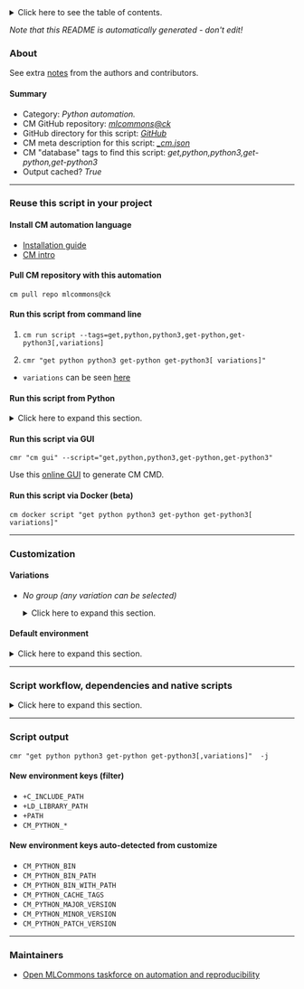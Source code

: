 <details>
<summary>Click here to see the table of contents.</summary>

* [About](#about)
* [Summary](#summary)
* [Reuse this script in your project](#reuse-this-script-in-your-project)
  * [ Install CM automation language](#install-cm-automation-language)
  * [ Check CM script flags](#check-cm-script-flags)
  * [ Run this script from command line](#run-this-script-from-command-line)
  * [ Run this script from Python](#run-this-script-from-python)
  * [ Run this script via GUI](#run-this-script-via-gui)
  * [ Run this script via Docker (beta)](#run-this-script-via-docker-(beta))
* [Customization](#customization)
  * [ Variations](#variations)
  * [ Default environment](#default-environment)
* [Script workflow, dependencies and native scripts](#script-workflow-dependencies-and-native-scripts)
* [Script output](#script-output)
* [New environment keys (filter)](#new-environment-keys-(filter))
* [New environment keys auto-detected from customize](#new-environment-keys-auto-detected-from-customize)
* [Maintainers](#maintainers)

</details>

*Note that this README is automatically generated - don't edit!*

### About


See extra [notes](README-extra.md) from the authors and contributors.

#### Summary

* Category: *Python automation.*
* CM GitHub repository: *[mlcommons@ck](https://github.com/mlcommons/ck/tree/master/cm-mlops)*
* GitHub directory for this script: *[GitHub](https://github.com/mlcommons/ck/tree/master/cm-mlops/script/get-python3)*
* CM meta description for this script: *[_cm.json](_cm.json)*
* CM "database" tags to find this script: *get,python,python3,get-python,get-python3*
* Output cached? *True*
___
### Reuse this script in your project

#### Install CM automation language

* [Installation guide](https://github.com/mlcommons/ck/blob/master/docs/installation.md)
* [CM intro](https://doi.org/10.5281/zenodo.8105339)

#### Pull CM repository with this automation

```cm pull repo mlcommons@ck```


#### Run this script from command line

1. `cm run script --tags=get,python,python3,get-python,get-python3[,variations] `

2. `cmr "get python python3 get-python get-python3[ variations]" `

* `variations` can be seen [here](#variations)

#### Run this script from Python

<details>
<summary>Click here to expand this section.</summary>

```python

import cmind

r = cmind.access({'action':'run'
                  'automation':'script',
                  'tags':'get,python,python3,get-python,get-python3'
                  'out':'con',
                  ...
                  (other input keys for this script)
                  ...
                 })

if r['return']>0:
    print (r['error'])

```

</details>


#### Run this script via GUI

```cmr "cm gui" --script="get,python,python3,get-python,get-python3"```

Use this [online GUI](https://cKnowledge.org/cm-gui/?tags=get,python,python3,get-python,get-python3) to generate CM CMD.

#### Run this script via Docker (beta)

`cm docker script "get python python3 get-python get-python3[ variations]" `

___
### Customization


#### Variations

  * *No group (any variation can be selected)*
    <details>
    <summary>Click here to expand this section.</summary>

    * `_conda.#`
      - Environment variables:
        - *CM_PYTHON_CONDA*: `yes`
        - *CM_PYTHON_INSTALL_CACHE_TAGS*: `_conda.#`
      - Workflow:
        1. ***Read "deps" on other CM scripts***
           * get,generic,conda-package,_name.#,_package.python
             * CM names: `--adr.['conda-package', 'conda-python']...`
             - CM script: [install-generic-conda-package](https://github.com/mlcommons/ck/tree/master/cm-mlops/script/install-generic-conda-package)
    * `_custom-path.#`
      - Environment variables:
        - *CM_PYTHON_BIN_WITH_PATH*: `#`
      - Workflow:
    * `_lto`
      - Workflow:
    * `_optimized`
      - Workflow:
    * `_shared`
      - Workflow:
    * `_with-custom-ssl`
      - Workflow:
    * `_with-ssl`
      - Workflow:

    </details>

#### Default environment

<details>
<summary>Click here to expand this section.</summary>

These keys can be updated via `--env.KEY=VALUE` or `env` dictionary in `@input.json` or using script flags.


</details>

___
### Script workflow, dependencies and native scripts

<details>
<summary>Click here to expand this section.</summary>

  1. Read "deps" on other CM scripts from [meta](https://github.com/mlcommons/ck/tree/master/cm-mlops/script/get-python3/_cm.json)
  1. ***Run "preprocess" function from [customize.py](https://github.com/mlcommons/ck/tree/master/cm-mlops/script/get-python3/customize.py)***
  1. ***Read "prehook_deps" on other CM scripts from [meta](https://github.com/mlcommons/ck/tree/master/cm-mlops/script/get-python3/_cm.json)***
     * install,python,src
       * `if (CM_REQUIRE_INSTALL  == yes)`
       - CM script: [install-python-src](https://github.com/mlcommons/ck/tree/master/cm-mlops/script/install-python-src)
  1. ***Run native script if exists***
     * [run.bat](https://github.com/mlcommons/ck/tree/master/cm-mlops/script/get-python3/run.bat)
     * [run.sh](https://github.com/mlcommons/ck/tree/master/cm-mlops/script/get-python3/run.sh)
  1. Read "posthook_deps" on other CM scripts from [meta](https://github.com/mlcommons/ck/tree/master/cm-mlops/script/get-python3/_cm.json)
  1. ***Run "postrocess" function from [customize.py](https://github.com/mlcommons/ck/tree/master/cm-mlops/script/get-python3/customize.py)***
  1. Read "post_deps" on other CM scripts from [meta](https://github.com/mlcommons/ck/tree/master/cm-mlops/script/get-python3/_cm.json)
</details>

___
### Script output
`cmr "get python python3 get-python get-python3[,variations]"  -j`
#### New environment keys (filter)

* `+C_INCLUDE_PATH`
* `+LD_LIBRARY_PATH`
* `+PATH`
* `CM_PYTHON_*`
#### New environment keys auto-detected from customize

* `CM_PYTHON_BIN`
* `CM_PYTHON_BIN_PATH`
* `CM_PYTHON_BIN_WITH_PATH`
* `CM_PYTHON_CACHE_TAGS`
* `CM_PYTHON_MAJOR_VERSION`
* `CM_PYTHON_MINOR_VERSION`
* `CM_PYTHON_PATCH_VERSION`
___
### Maintainers

* [Open MLCommons taskforce on automation and reproducibility](https://github.com/mlcommons/ck/blob/master/docs/taskforce.md)